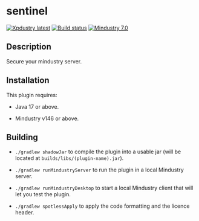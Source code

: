 # sentinel

[![Xpdustry latest](https://maven.xpdustry.com/api/badge/latest/releases/com/xpdustry/template?color=00FFFF&name=template-plugin&prefix=v)](https://github.com/xpdustry/template-plugin/releases)
[![Build status](https://github.com/xpdustry/template-plugin/actions/workflows/build.yml/badge.svg?branch=master&event=push)](https://github.com/xpdustry/template-plugin/actions/workflows/build.yml)
[![Mindustry 7.0](https://img.shields.io/badge/Mindustry-7.0-ffd37f)](https://github.com/Anuken/Mindustry/releases)

## Description

Secure your mindustry server.

## Installation

This plugin requires:

- Java 17 or above.

- Mindustry v146 or above.

## Building

- `./gradlew shadowJar` to compile the plugin into a usable jar (will be located
  at `builds/libs/(plugin-name).jar`).

- `./gradlew runMindustryServer` to run the plugin in a local Mindustry server.

- `./gradlew runMindustryDesktop` to start a local Mindustry client that will let you test the plugin.

- `./gradlew spotlessApply` to apply the code formatting and the licence header.
